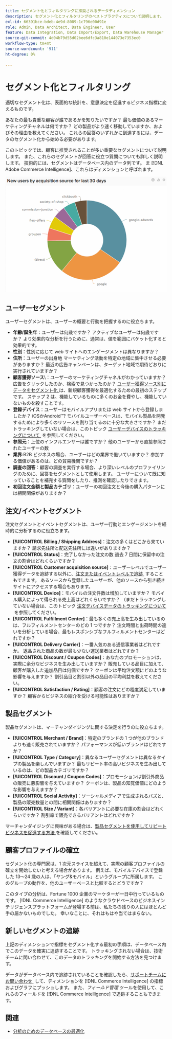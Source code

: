 ```yaml
---
title: セグメント化とフィルタリングに推奨されるデータディメンション
description: セグメント化とフィルタリングのベストプラクティスについて説明します。
exl-id: 66391bce-bdeb-4e9d-8089-1c796e00d91e
role: Admin, Data Architect, Data Engineer, User
feature: Data Integration, Data Import/Export, Data Warehouse Manager
source-git-commit: 4d04b79d55d02bee6dfc3a810e144073e7353ec0
workflow-type: tm+mt
source-wordcount: '911'
ht-degree: 0%

---
```


# セグメント化とフィルタリング

適切なセグメント化は、表面的な統計を、意思決定を促進するビジネス指標に変えるものです。

あなたの最も貴重な顧客が誰であるかを知りたいですか？ 最も価値のあるマーケティングチャネルは何ですか？ どの製品がより速く移動していますか、およびその理由を教えてください。 これらの回答のいずれかに到達するには、データのセグメント化から始める必要があります。

このトピックでは、顧客に推奨されることが多い重要なセグメントについて説明します。 また、これらのセグメントが回答に役立つ質問についても詳しく説明します。 技術的には、セグメントはデータベース内のデータ列です。 ま [!DNL Adobe Commerce Intelligence]、これらはディメンションと呼ばれます。

![&#x200B; 重要な顧客セグメントとフィルターを表示するダッシュボード &#x200B;](../../mbi/assets/mbi-critical-segments.png)


## ユーザーセグメント

ユーザーセグメントは、ユーザーの概要と行動を把握するのに役立ちます。

* **年齢/誕生年**：ユーザーは何歳ですか？ アクティブなユーザーは何歳ですか？ より効果的な分析を行うために、通常は、値を範囲にバケット化すると効果的です。
* **性別**：性別に応じて web サイトへのエンゲージメントは異なりますか？
* **住所**：ユーザーの出身地 マーケティング活動を特定の地域に集中させる必要がありますか？ 最近の広告キャンペーンは、ターゲット地域で期待どおりに実行されていますか？
* **顧客獲得ソース**\：ユーザーのマーケティングチャネルがわかっていますか？ 広告をクリックしたのか、検索で見つかったのか？ [&#x200B; ユーザー獲得ソース別にデータをセグメント化 &#x200B;](../data-analyst/analysis/google-track-user-acq.md) は、新規顧客獲得を最適化するための最初のステップです。 ステップ 2 は、機能しているものに多くのお金を費やし、機能していないものを殺すことです。
* **登録デバイス**：ユーザーはモバイルアプリまたは web サイトから登録しましたか？ iOSかAndroid™? モバイルユーザーベースは、モバイル製品を開発するためにより多くのリソースを割り当てるのに十分な大きさですか？ まだトラッキングしていない場合は、このトピック [&#x200B; ユーザーデバイスのトラッキングについて &#x200B;](../data-analyst/analysis/track-usr-dev-browser.md) を参照してください。
* **参照元**：上位のインフルエンサーは誰ですか？ 他のユーザーから直接参照されたユーザーの数
* **業界**:B2B ビジネスの場合、ユーザーはどの業界で働いていますか？ 参加する価値があるのは、どの貿易機関ですか？
* **調査の回答**：顧客の調査を実行する場合、より深いレベルのプロファイリングのために、回答をセグメントとして使用します。 ユーザーについて既に知っていることを補完する質問をしたり、推測を確認したりできます。
* **初回注文金額と製品カテゴリ**：ユーザーの初回注文と今後の購入パターンには相関関係がありますか？

## 注文/イベントセグメント

注文セグメントとイベントセグメントは、ユーザー行動とエンゲージメントを経時的に分析するのに役立ちます。

* **[!UICONTROL Billing / Shipping Address]**：注文の多くはどこから来ていますか？ 請求先住所と配送先住所には違いがありますか？
* **[!UICONTROL Status]**：完了しなかった注文の数 過去 7 日間に保留中の注文の割合はどれくらいですか？
* **[!UICONTROL Customer acquisition source]**：ユーザーレベルでユーザー獲得データを追跡する以外に、[&#x200B; 注文またはイベントレベルで追跡 &#x200B;](../data-analyst/analysis/google-track-user-acq.md) することもできます。 あるソースから登録したユーザーが、他のソースから引き続きサイトにアクセスする場合もあります。
* **[!UICONTROL Device]**：モバイルの注文件数は増加していますか？ モバイル購入によって得られる売上高はどれくらいですか？ （まだトラッキングしていない場合は、このトピック [&#x200B; 注文デバイスデータのトラッキングについて &#x200B;](../data-analyst/analysis/track-usr-dev-browser.md) を参照してください。
* **[!UICONTROL Fulfillment Center]**：最も多くの売上高を生み出しているのは、フルフィルメントセンターのどの 1 つですか？ 注文時間と出荷時間の違いを分析している場合、最もレスポンシブなフルフィルメントセンターはどれですか？
* **[!UICONTROL Delivery Carrier]**：一番人気のある通信事業者はどれですか。 返品された商品の数が最も少ない運送業者はどれですか？
* **[!UICONTROL Discount / Coupon Codes]**：あなたのプロモーションは、実際に余分なビジネスを生み出していますか？ 販売している品目に加えて、顧客が購入した追加品目は何個ですか？ クーポンは平均注文額にどのような影響を与えますか？ 割引品目と割引以外の品目の平均利益を教えてください。
* **[!UICONTROL Satisfaction / Rating]**：顧客の注文にどの程度満足していますか？ 顧客からビジネスの紹介を受ける可能性はありますか？

## 製品セグメント

製品セグメントは、マーチャンダイジングに関する決定を行うのに役立ちます。

* **[!UICONTROL Merchant / Brand]**：特定のブランドの 1 つが他のブランドよりも速く販売されていますか？ パフォーマンスが低いブランドはどれですか？
* **[!UICONTROL Type / Category]**：異なるユーザーセグメントは異なるタイプの製品を楽しんでいますか？ 最もリピート率の高いビジネスを生み出しているのは、どの製品カテゴリですか？
* **[!UICONTROL Discount / Coupon Codes]**：プロモーションは割引外商品の販売に悪影響を与えていますか？ クーポンは、製品の知覚価値にどのような影響を与えますか？
* **[!UICONTROL Social Activity]**：ソーシャルメディアで生成されるバズと、製品の販売数量との間に相関関係はありますか？
* **[!UICONTROL Size / Variant]**：各バリアントに必要な在庫の割合はどれくらいですか？ 割引率で販売できるバリアントはどれですか？

マーチャンダイジングに興味がある場合は、[&#x200B; 製品セグメントを使用してリピートビジネスを促進する方法 &#x200B;](../data-analyst/analysis/most-value-source-channel.md) を確認してください。

## 顧客プロファイルの確立

セグメント化の専門家は、1 次元スライスを超えて、実際の顧客プロファイルの確立を開始したいと考える場合があります。 例えば、モバイルデバイスで登録した 13～24 歳の人は、「ヤング&amp;モバイル」というグループに所属します。 このグループの動作を、他のユーザーベースと比較するとどうですか？

このタイプの分析は、Fortune 1000 企業のマーケターが一日中行っているものです。 [!DNL Commerce Intelligence] のようなクラウドベースのビジネスインテリジェンスプラットフォームが登場する前は、私たちの残りの人にはほとんど手の届かないものでした。 幸いなことに、それはもはや当てはまらない。

## 新しいセグメントの追跡

上記のディメンションで指標をセグメント化する最初の手順は、データベース内でこのデータを確実に追跡することです。 トラッキングされない場合は、技術チームに問い合わせて、このデータのトラッキングを開始する方法を見つけます。

データがデータベース内で追跡されていることを確認したら、[&#x200B; サポートチームにお問い合わせ &#x200B;](https://experienceleague.adobe.com/docs/commerce-knowledge-base/kb/troubleshooting/miscellaneous/mbi-service-policies.html?lang=ja) して、ディメンションを [!DNL Commerce Intelligence] の指標およびグラフにプッシュします。 また、*フィールド管理* ツールを使用して、これらのフィールドを [!DNL Commerce Intelligence] で追跡することもできます。

## 関連

* [分析のためのデータベースの最適化](../best-practices/opt-db-analysis.md)
